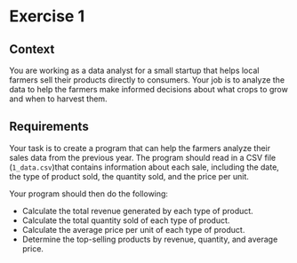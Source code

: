 # Exercise 1

## Context

You are working as a data analyst for a small startup that helps local farmers sell their products directly to consumers. Your job is to analyze the data to help the farmers make informed decisions about what crops to grow and when to harvest them.

## Requirements

Your task is to create a program that can help the farmers analyze their sales data from the previous year. The program should read in a CSV file (`1_data.csv`)that contains information about each sale, including the date, the type of product sold, the quantity sold, and the price per unit.

Your program should then do the following:

- Calculate the total revenue generated by each type of product.
- Calculate the total quantity sold of each type of product.
- Calculate the average price per unit of each type of product.
- Determine the top-selling products by revenue, quantity, and average price.
